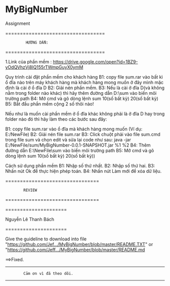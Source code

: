 # MyBigNumber
Assignment

==================================

             HƯỚNG DẪN:
    
==================================

1.Link của phần mềm : https://drive.google.com/open?id=1BZ9-yOdQVhzVj8lQ155rTWmpGuyX0ymM

Quy trình cài đặt phần mềm cho khách hàng
B1: copy file sum.rar vào bất kì ổ đĩa nào trên máy khách hàng mà khách hàng mong muốn ở đây mình mặc định là cài ở ổ đĩa D
B2: Giải nén phần mềm.
B3: Nếu là cài ở đĩa D(và không nằm trong folder nào khác) thì hãy thêm đường dẫn D:\sum vào biến môi trường path
B4: Mở cmd và gõ dòng lệnh sum 10(số bất kỳ) 20(số bất kỳ)
B5: Bắt đầu phần mềm cộng 2 số thôi nào!


Nếu như là muốn cài phần mềm ở ổ đĩa khác không phải là ở đĩa D hay trong folder nào đó thì hãy làm theo các bước sau đây:

B1: copy file sum.rar vào ổ đĩa mà khách hàng mong muốn (Ví dụ: E:/NewFile)
B2: Giải nén file sum.rar
B3: Click chuột phải vào file sum.cmd trong file sum và chọn edit và sửa lại code như sau: java -jar E:/NewFile/sum/MyBigNumber-0.0.1-SNAPSHOT.jar %1 %2
B4: Thêm đường dẫn E:\NewFile\sum vào biến môi trường path
B5: Mở cmd và gõ dòng lệnh sum 10(số bất kỳ) 20(số bất kỳ))

Cách sử dụng phần mềm
B1: Nhập số thứ nhất.
B2: Nhập số thứ hai.
B3: Nhấn nút Ok để thực hiện phép toán.
B4: Nhấn nút Làm mới để xóa dữ liệu.

================================

            REVIEW
      
================================


=====================

Nguyễn Lê Thanh Bách

=====================

Give the guideline to download into file "https://github.com/Jef.../MyBigNumber/blob/master/README.TXT" or "https://github.com/Jeff.../MyBigNumber/blob/master/README.md

==>Fixed.


**********************************************
            Cảm ơn vì đã theo dõi.
**********************************************
